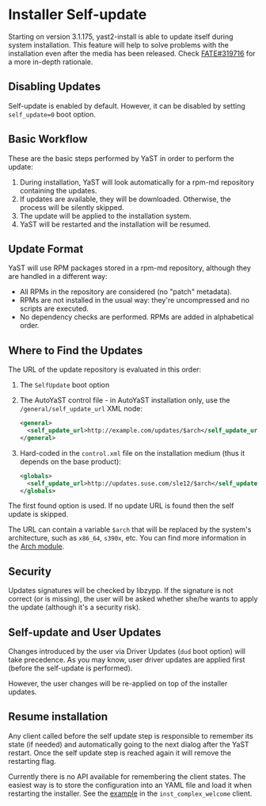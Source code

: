 # Installer Self-update

Starting on version 3.1.175, yast2-install is able to update itself during
system installation. This feature will help to solve problems with the
installation even after the media has been released. Check
[FATE#319716](https://fate.suse.com/319716) for a more in-depth rationale.

## Disabling Updates

Self-update is enabled by default. However, it can be disabled by setting
`self_update=0` boot option.

## Basic Workflow

These are the basic steps performed by YaST in order to perform the update:

1. During installation, YaST will look automatically for a rpm-md repository
   containing the updates.
2. If updates are available, they will be downloaded. Otherwise, the process
   will be silently skipped.
3. The update will be applied to the installation system.
4. YaST will be restarted and the installation will be resumed.

## Update Format

YaST will use RPM packages stored in a rpm-md repository, although they are
handled in a different way:

* All RPMs in the repository are considered (no "patch" metadata).
* RPMs are not installed in the usual way: they're uncompressed and no scripts
  are executed.
* No dependency checks are performed. RPMs are added in alphabetical order.

## Where to Find the Updates

The URL of the update repository is evaluated in this order:

1. The `SelfUpdate` boot option
2. The AutoYaST control file - in AutoYaST installation only, use the
   `/general/self_update_url` XML node:

   ```xml
   <general>
     <self_update_url>http://example.com/updates/$arch</self_update_url>
   </general>
   ```
3. Hard-coded in the `control.xml` file on the installation medium (thus it
   depends on the base product):

   ```xml
   <globals>
     <self_update_url>http://updates.suse.com/sle12/$arch</self_update_url>
   </globals>
   ```

The first found option is used. If no update URL is found then the self update
is skipped.

The URL can contain a variable `$arch` that will be replaced by the system's
architecture, such as `x86_64`, `s390x`, etc. You can find more information
in the [Arch module](http://www.rubydoc.info/github/yast/yast-yast2/Yast/ArchClass).

## Security

Updates signatures will be checked by libzypp. If the signature is not
correct (or is missing), the user will be asked whether she/he wants to apply
the update (although it's a security risk).

## Self-update and User Updates

Changes introduced by the user via Driver Updates (`dud` boot option) will take
precedence. As you may know, user driver updates are applied first (before the
self-update is performed).

However, the user changes will be re-applied on top of the installer updates.

## Resume installation

Any client called before the self update step is responsible to remember its state (if
needed) and automatically going to the next dialog after the YaST restart.
Once the self update step is reached again it will remove the restarting flag.

Currently there is no API available for remembering the client states. The easiest
way is to store the configuration into an YAML file and load it when restarting the
installer. See the [example](https://github.com/yast/yast-installation/pull/367/files#diff-4c91d6424e08c9bef9237f7d959fc0c2R48)
in the `inst_complex_welcome` client.
